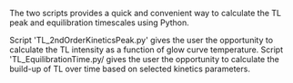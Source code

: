 The two scripts provides a quick and convenient way to calculate the TL peak and equilibration timescales using Python.

Script 'TL_2ndOrderKineticsPeak.py' gives the user the opportunity to calculate the TL intensity as a function of glow curve temperature.
Script 'TL_EquilibrationTime.py/ gives the user the opportunity to calculate the build-up of TL over time based on selected kinetics parameters.
